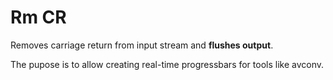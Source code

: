 Rm CR
=====

Removes carriage return from input stream and **flushes output**.

The pupose is to allow creating real-time progressbars for tools like avconv.
